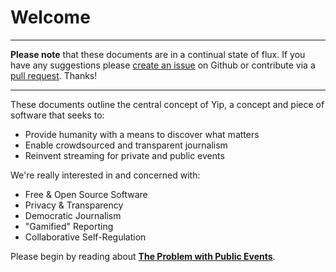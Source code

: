 # Welcome

---
**Please note** that these documents are in a continual state of flux. If you have any suggestions please [create an issue](https://github.com/yip/concept/issues) on Github or contribute via a [pull request](https://help.github.com/articles/using-pull-requests). Thanks!

---

These documents outline the central concept of Yip, a concept and piece of software that seeks to:

 * Provide humanity with a means to discover what matters
 * Enable crowdsourced and transparent journalism
 * Reinvent streaming for private and public events

We're really interested in and concerned with:

 * Free & Open Source Software
 * Privacy & Transparency
 * Democratic Journalism
 * "Gamified" Reporting
 * Collaborative Self-Regulation

Please begin by reading about **[The Problem with Public Events](/Problems/Public_Events)**.